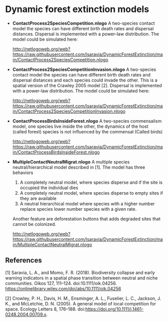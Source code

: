 # Dynamic forest extinction models 

* **ContactProcess2SpeciesCompetition.nlogo** A two-species contact model the species can have different birth death rates and dispersal distances. 
 Dispersal is implemented with a power-law distribution. The model could be simulated here: 
 
	<http://netlogoweb.org/web?https://raw.githubusercontent.com/lsaravia/DynamicForestExtinction/main/ContactProcess2SpeciesCompetition.nlogo>


* **ContactProcess2SpeciesCompetitionInvasion.nlogo** A two-species contact model the species can have different birth death rates and dispersal distances and each species could invade the other. This is a spatial version of the Crawley 2005 model [2].
 Dispersal is implemented with a power-law distribution. The model could be simulated here: 
 
	<http://netlogoweb.org/web?https://raw.githubusercontent.com/lsaravia/DynamicForestExtinction/main/ContactProcess2SpeciesCompetitionInvasion.nlogo>

* **ContactProcessBirdsInsideForest.nlogo** A two-species commensalism model, one species live inside the other, the dynamics of the host (called forest) species is not influenced by the commensal (Called birds)

	<http://netlogoweb.org/web?https://raw.githubusercontent.com/lsaravia/DynamicForestExtinction/main/ContactProcessBirdsInsideForest.nlogo>


* **MultipleContactNeutralMigrat.nlogo** A multiple species neutral/hierarchical model described in [1]. The model has three behaviors

	1. A completely neutral model, where species disperse and if the site is occupied the individual dies
	2. A completely neutral model, where species disperse to empty sites if they are available 
	3. A neutral hierarchical model where species with a higher number replace species lower number species with a given rate. 

	Another feature are deforestation buttons that adds degraded sites that cannot be colonized.  


	<http://netlogoweb.org/web?https://raw.githubusercontent.com/lsaravia/DynamicForestExtinction/main/MultipleContactNeutralMigrat.nlogo>


## References

[1] Saravia, L. A., and Momo, F. R. (2018). Biodiversity collapse and early warning indicators in a spatial phase transition between neutral and niche communities. Oikos 127, 111–124. doi:10.1111/oik.04256. <https://onlinelibrary.wiley.com/doi/abs/10.1111/oik.04256>


[2] Crowley, P. H., Davis, H. M., Ensminger, A. L., Fuselier, L. C., Jackson, J. K., and McLetchie, D. N. (2005). A general model of local competition for space. Ecology Letters 8, 176–188. doi:https://doi.org/10.1111/j.1461-0248.2004.00709.x.
